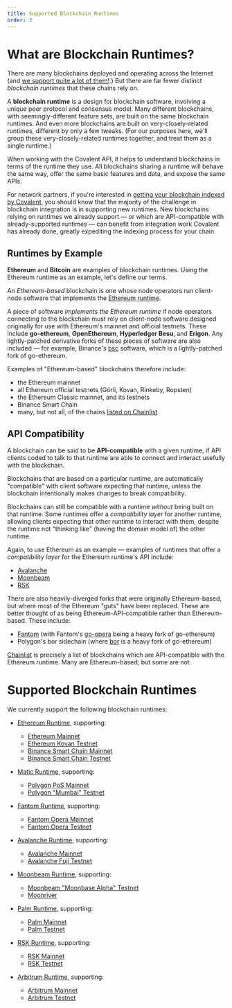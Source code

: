 ```yaml
---
title: Supported Blockchain Runtimes
order: 3
---
```


# What are Blockchain Runtimes?

There are many blockchains deployed and operating across the Internet (and [we support quite a lot of them!](/chains).) But there are far fewer distinct _blockchain runtimes_ that these chains rely on.

A **blockchain runtime** is a design for blockchain software, involving a unique peer protocol and consensus model. Many different blockchains, with seemingly-different feature sets, are built on the same blockchain runtimes. And even more blockchains are built on very-closely-related runtimes, different by only a few tweaks. (For our purposes here, we'll group these very-closely-related runtimes together, and treat them as a single runtime.)

When working with the Covalent API, it helps to understand blockchains in terms of the runtime they use. All blockchains sharing a runtime will behave the same way, offer the same basic features and data, and expose the same APIs.

For network partners, if you're interested in [getting your blockchain indexed by Covalent](/network-partners#indexing-process), you should know that the majority of the challenge in blockchain integration is in supporting new runtimes. New blockchains relying on runtimes we already support — or which are API-compatible with already-supported runtimes — can benefit from integration work Covalent has already done, greatly expediting the indexing process for your chain.

## Runtimes by Example

**Ethereum** and **Bitcoin** are examples of blockchain runtimes. Using the Ethereum runtime as an example, let's define our terms.

An *Ethereum-based* blockchain is one whose node operators run client-node software that implements the [Ethereum runtime](/runtimes/ethereum).

A piece of software *implements the Ethereum runtime* if node operators connecting to the blockchain must rely on client-node software designed originally for use with Ethereum's mainnet and official testnets. These include **go-ethereum**, **OpenEthereum**, **Hyperledger Besu**, and **Erigon**. Any lightly-patched derivative forks of these pieces of software are also included — for example, Binance's [bsc](https://github.com/binance-chain/bsc) software, which is a lightly-patched fork of go-ethereum.

Examples of "Ethereum-based" blockchains therefore include:

* the Ethereum mainnet
* all Ethereum official testnets (Görli, Kovan, Rinkeby, Ropsten)
* the Ethereum Classic mainnet, and its testnets
* Binance Smart Chain
* many, but not all, of the chains [listed on Chainlist](https://chainlist.org/)

## API Compatibility

A blockchain can be said to be **API-compatible** with a given runtime, if API clients coded to talk to that runtime are able to connect and interact usefully with the blockchain.

Blockchains that are based on a particular runtime, are automatically "compatible" with client software expecting that runtime, unless the blockchain intentionally makes changes to break compatibility.

Blockchains can still be compatible with a runtime *without* being built on that runtime. Some runtimes offer a _compatibility layer_ for another runtime, allowing clients expecting that other runtime to interact with them, despite the runtime not "thinking like" (having the domain model of) the other runtime.

Again, to use Ethereum as an example — examples of runtimes that offer a *compatibility layer* for the Ethereum runtime's API include:

* [Avalanche](/runtimes/avalanche)
* [Moonbeam](/runtimes/moonbeam)
* [RSK](/runtimes/rsk)

There are also heavily-diverged forks that were originally Ethereum-based, but where most of the Ethereum "guts" have been replaced. These are better thought of as being Ethereum-API-compatible rather than Ethereum-based. These include:

* [Fantom](/runtimes/fantom) (with Fantom's [go-opera](https://github.com/Fantom-foundation/go-opera) being a heavy fork of go-ethereum)
* Polygon's bor sidechain (where [bor](https://github.com/maticnetwork/bor) is a heavy fork of go-ethereum)

[Chainlist](https://chainlist.org/) is precisely a list of blockchains which are API-compatible with the Ethereum runtime. Many are Ethereum-based; but some are not.

# Supported Blockchain Runtimes

We currently support the following blockchain runtimes:

* [Ethereum Runtime](/runtimes/ethereum), supporting:
  * [Ethereum Mainnet](/chains/eth-mainnet)
  * [Ethereum Kovan Testnet](/chains/eth-kovan)
  * [Binance Smart Chain Mainnet](/chains/bsc-mainnet)
  * [Binance Smart Chain Testnet](/chains/bsc-testnet)

* [Matic Runtime](/runtimes/matic), supporting:
  * [Polygon PoS Mainnet](/chains/matic-mainnet)
  * [Polygon "Mumbai" Testnet](/chains/matic-mumbai)

* [Fantom Runtime](/runtimes/fantom), supporting:
  * [Fantom Opera Mainnet](/chains/fantom-mainnet)
  * [Fantom Opera Testnet](/chains/fantom-testnet)

* [Avalanche Runtime](/runtimes/avalanche), supporting:
  * [Avalanche Mainnet](/chains/avalanche-mainnet)
  * [Avalanche Fuji Testnet](/chains/avalanche-testnet)

* [Moonbeam Runtime](/runtimes/moonbeam), supporting:
  * [Moonbeam "Moonbase Alpha" Testnet](/chains/moonbeam-moonbase-alpha)
  * [Moonriver](/chains/moonriver)

* [Palm Runtime](/runtimes/palm), supporting:
  * [Palm Mainnet](/chains/palm-mainnet)
  * [Palm Testnet](/chains/palm-testnet)

* [RSK Runtime](/runtimes/rsk), supporting:
  * [RSK Mainnet](/chains/rsk-mainnet)
  * [RSK Testnet](/chains/rsk-testnet)

* [Arbitrum Runtime](/runtimes/arbitrum), supporting:
  * [Arbitrum Mainnet](/chains/arbitrum-mainnet)
  * [Arbitrum Testnet](/chains/arbitrum-testnet)
